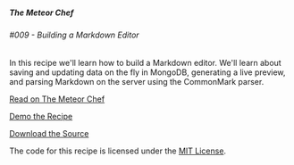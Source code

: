 ##### The Meteor Chef
###### \#009 - Building a Markdown Editor

In this recipe we'll learn how to build a Markdown editor. We'll learn about saving and updating data on the fly in MongoDB, generating a live preview, and parsing Markdown on the server using the CommonMark parser.

[Read on The Meteor Chef](http://themeteorchef.com/recipes/building-a-markdown-editor)  

[Demo the Recipe](http://tmc-009-demo.meteor.com)  

[Download the Source](https://github.com/themeteorchef/building-a-markdown-editor/archive/master.zip)

The code for this recipe is licensed under the [MIT License](http://opensource.org/licenses/MIT).
